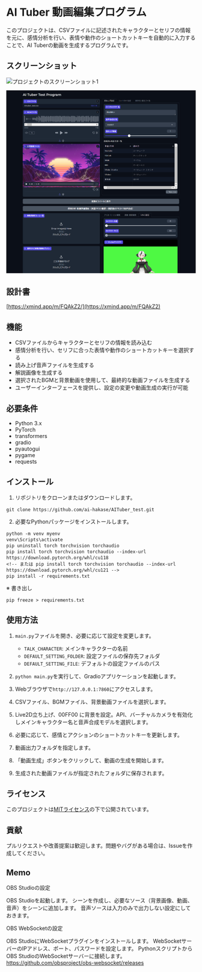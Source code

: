 # AI Tuber 動画編集プログラム

このプロジェクトは、CSVファイルに記述されたキャラクターとセリフの情報を元に、感情分析を行い、表情や動作のショートカットキーを自動的に入力することで、AI Tuberの動画を生成するプログラムです。

## スクリーンショット

![プロジェクトのスクリーンショット1](Asset/CPT2405291608-1529x634.gif)

![プロジェクトのスクリーンショット2](Asset/スクリーンショット%202024-05-22%20163845.png)

## 設計書

[https://xmind.app/m/FQAkZ2/](https://xmind.app/m/FQAkZ2)

## 機能

- CSVファイルからキャラクターとセリフの情報を読み込む
- 感情分析を行い、セリフに合った表情や動作のショートカットキーを選択する
- 読み上げ音声ファイルを生成する
- 解説画像を生成する
- 選択されたBGMと背景動画を使用して、最終的な動画ファイルを生成する
- ユーザーインターフェースを提供し、設定の変更や動画生成の実行が可能

## 必要条件

- Python 3.x
- PyTorch
- transformers
- gradio
- pyautogui
- pygame
- requests

## インストール

1. リポジトリをクローンまたはダウンロードします。
```
git clone https://github.com/ai-hakase/AITuber_test.git
```

2. 必要なPythonパッケージをインストールします。
```
python -m venv myenv
venv\Scripts\activate
pip uninstall torch torchvision torchaudio
pip install torch torchvision torchaudio --index-url https://download.pytorch.org/whl/cu118
<!-- または pip install torch torchvision torchaudio --index-url https://download.pytorch.org/whl/cu121 -->
pip install -r requirements.txt
```

※ 書き出し
```
pip freeze > requirements.txt
```

## 使用方法

1. `main.py`ファイルを開き、必要に応じて設定を変更します。
   - `TALK_CHARACTER`: メインキャラクターの名前
   - `DEFAULT_SETTING_FOLDER`: 設定ファイルの保存先フォルダ
   - `DEFAULT_SETTING_FILE`: デフォルトの設定ファイルのパス

2. `python main.py`を実行して、Gradioアプリケーションを起動します。

3. Webブラウザで`http://127.0.0.1:7860`にアクセスします。

4. CSVファイル、BGMファイル、背景動画ファイルを選択します。

5. Live2D立ち上げ、00FF00 に背景を設定。API、バーチャルカメラを有効化しメインキャラクター名と音声合成モデルを選択します。

6. 必要に応じて、感情とアクションのショートカットキーを更新します。

7. 動画出力フォルダを指定します。

8. 「動画生成」ボタンをクリックして、動画の生成を開始します。

9. 生成された動画ファイルが指定されたフォルダに保存されます。

## ライセンス

このプロジェクトは[MITライセンス](LICENSE)の下で公開されています。

## 貢献

プルリクエストや改善提案は歓迎します。問題やバグがある場合は、Issueを作成してください。

## Memo

OBS Studioの設定

OBS Studioを起動します。
シーンを作成し、必要なソース（背景画像、動画、音声）をシーンに追加します。
音声ソースは入力のみで出力しない設定にしておきます。


OBS WebSocketの設定

OBS StudioにWebSocketプラグインをインストールします。
WebSocketサーバーのIPアドレス、ポート、パスワードを設定します。
PythonスクリプトからOBS StudioのWebSocketサーバーに接続します。
https://github.com/obsproject/obs-websocket/releases

